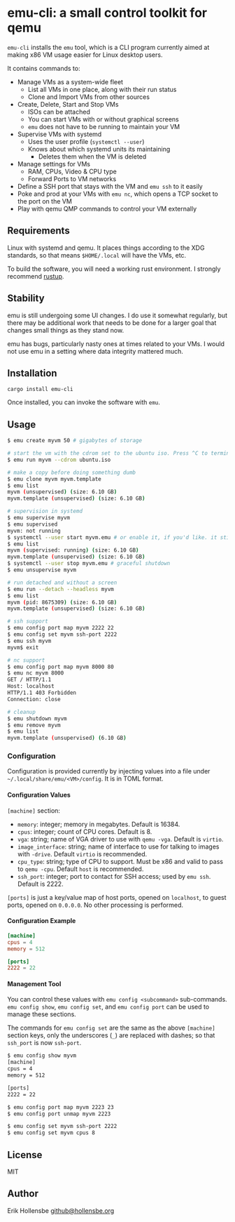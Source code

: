 # emu-cli: a small control toolkit for qemu

`emu-cli` installs the `emu` tool, which is a CLI program currently aimed at making x86 VM usage easier for Linux desktop users.

It contains commands to:

-   Manage VMs as a system-wide fleet
    -   List all VMs in one place, along with their run status
    -   Clone and Import VMs from other sources
-   Create, Delete, Start and Stop VMs
    -   ISOs can be attached
    -   You can start VMs with or without graphical screens
    -   `emu` does not have to be running to maintain your VM
-   Supervise VMs with systemd
    -   Uses the user profile (`systemctl --user`)
    -   Knows about which systemd units its maintaining
        -   Deletes them when the VM is deleted
-   Manage settings for VMs
    -   RAM, CPUs, Video & CPU type
    -   Forward Ports to VM networks
-   Define a SSH port that stays with the VM and `emu ssh` to it easily
-   Poke and prod at your VMs with `emu nc`, which opens a TCP socket to the port on the VM
-   Play with qemu QMP commands to control your VM externally

## Requirements

Linux with systemd and qemu. It places things according to the XDG standards, so that means `$HOME/.local` will have the VMs, etc.

To build the software, you will need a working rust environment. I strongly recommend [rustup](https://rustup.rs).

## Stability

emu is still undergoing some UI changes. I do use it somewhat regularly, but there may be additional work that needs to be done for a larger goal that changes small things as they stand now.

emu has bugs, particularly nasty ones at times related to your VMs. I would not use emu in a setting where data integrity mattered much.

## Installation

```
cargo install emu-cli
```

Once installed, you can invoke the software with `emu`.

## Usage

```bash
$ emu create myvm 50 # gigabytes of storage

# start the vm with the cdrom set to the ubuntu iso. Press ^C to terminate the vm.
$ emu run myvm --cdrom ubuntu.iso

# make a copy before doing something dumb
$ emu clone myvm myvm.template
$ emu list
myvm (unsupervised) (size: 6.10 GB)
myvm.template (unsupervised) (size: 6.10 GB)

# supervision in systemd
$ emu supervise myvm
$ emu supervised
myvm: not running
$ systemctl --user start myvm.emu # or enable it, if you'd like. it sticks to your login session.
$ emu list
myvm (supervised: running) (size: 6.10 GB)
myvm.template (unsupervised) (size: 6.10 GB)
$ systemctl --user stop myvm.emu # graceful shutdown
$ emu unsupervise myvm

# run detached and without a screen
$ emu run --detach --headless myvm
$ emu list
myvm (pid: 8675309) (size: 6.10 GB)
myvm.template (unsupervised) (size: 6.10 GB)

# ssh support
$ emu config port map myvm 2222 22
$ emu config set myvm ssh-port 2222
$ emu ssh myvm
myvm$ exit

# nc support
$ emu config port map myvm 8000 80
$ emu nc myvm 8000
GET / HTTP/1.1
Host: localhost
HTTP/1.1 403 Forbidden
Connection: close

# cleanup
$ emu shutdown myvm
$ emu remove myvm
$ emu list
myvm.template (unsupervised) (6.10 GB)
```

### Configuration

Configuration is provided currently by injecting values into a file under
`~/.local/share/emu/<VM>/config`. It is in TOML format.

#### Configuration Values

`[machine]` section:

-   `memory`: integer; memory in megabytes. Default is 16384.
-   `cpus`: integer; count of CPU cores. Default is 8.
-   `vga`: string; name of VGA driver to use with `qemu -vga`. Default is `virtio`.
-   `image_interface`: string; name of interface to use for talking to images with `-drive`. Default `virtio` is recommended.
-   `cpu_type`: string; type of CPU to support. Must be x86 and valid to pass to `qemu -cpu`. Default `host` is recommended.
-   `ssh_port`: integer; port to contact for SSH access; used by `emu ssh`. Default is 2222.

`[ports]` is just a key/value map of host ports, opened on `localhost`, to guest ports, opened on `0.0.0.0`. No other processing is performed.

#### Configuration Example

```toml
[machine]
cpus = 4
memory = 512

[ports]
2222 = 22
```

#### Management Tool

You can control these values with `emu config <subcommand>` sub-commands. `emu config show`, `emu config set`, and `emu config port` can be used to manage these sections.

The commands for `emu config set` are the same as the above `[machine]` section keys, only the underscores (`_`) are replaced with dashes; so that `ssh_port` is now `ssh-port`.

```bash
$ emu config show myvm
[machine]
cpus = 4
memory = 512

[ports]
2222 = 22

$ emu config port map myvm 2223 23
$ emu config port unmap myvm 2223

$ emu config set myvm ssh-port 2222
$ emu config set myvm cpus 8
```

## License

MIT

## Author

Erik Hollensbe <github@hollensbe.org>
